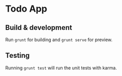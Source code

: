 # Todo App

## Build & development

Run `grunt` for building and `grunt serve` for preview.

## Testing

Running `grunt test` will run the unit tests with karma.
